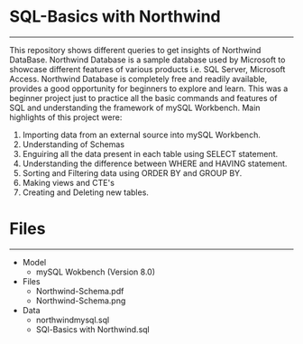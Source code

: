 # SQL-Basics with Northwind
----------------------------------------------------------------------------------------------------------------------------------------------------------------------------------------------------------------------
This repository shows different queries to get insights of Northwind DataBase. Northwind Database is a sample database used by Microsoft to showcase different features of various products i.e. SQL Server, Microsoft Access. Northwind Database is completely free and readily available, provides a good opportunity for beginners to explore and learn. 
This was a beginner project just to practice all the basic commands and features of SQL and understanding the framework of mySQL Workbench. 
Main highlights of this project were:
1) Importing data from an external source into mySQL Workbench.
2) Understanding of Schemas
3) Enguiring all the data present in each table using SELECT statement.
4) Understanding the difference between WHERE and HAVING statement.
5) Sorting and Filtering data using ORDER BY and GROUP BY.
6) Making views and CTE's
7) Creating and Deleting new tables.

# Files
-----------------------------------------------------------------------------------------------------------------------------------------------------------------------------------------------------------------------
* Model
   - mySQL Wokbench (Version 8.0)
* Files
   - Northwind-Schema.pdf
   - Northwind-Schema.png
* Data
   - northwindmysql.sql
   - SQl-Basics with Northwind.sql

